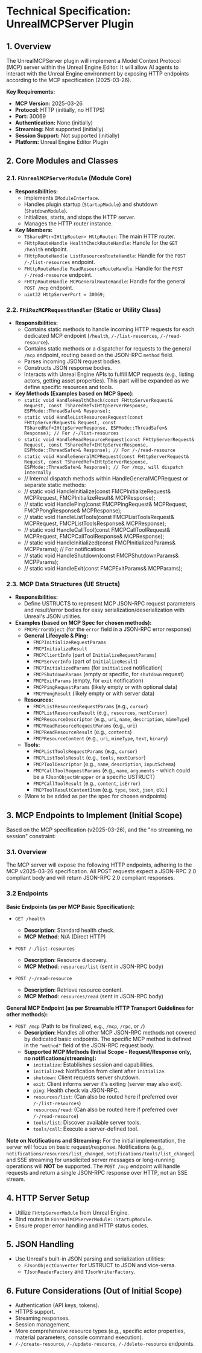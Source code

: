# Technical Specification: UnrealMCPServer Plugin

## 1. Overview

The UnrealMCPServer plugin will implement a Model Context Protocol (MCP) server within the Unreal Engine Editor. It will allow AI agents to interact with the Unreal Engine environment by exposing HTTP endpoints according to the MCP specification (2025-03-26).

**Key Requirements:**

*   **MCP Version:** 2025-03-26
*   **Protocol:** HTTP (initially, no HTTPS)
*   **Port:** 30069
*   **Authentication:** None (initially)
*   **Streaming:** Not supported (initially)
*   **Session Support:** Not supported (initially)
*   **Platform:** Unreal Engine Editor Plugin

## 2. Core Modules and Classes

### 2.1. `FUnrealMCPServerModule` (Module Core)

*   **Responsibilities:**
    *   Implements `IModuleInterface`.
    *   Handles plugin startup (`StartupModule`) and shutdown (`ShutdownModule`).
    *   Initializes, starts, and stops the HTTP server.
    *   Manages the HTTP router instance.
*   **Key Members:**
    *   `TSharedPtr<IHttpRouter> HttpRouter`: The main HTTP router.
    *   `FHttpRouteHandle HealthCheckRouteHandle`: Handle for the `GET /health` endpoint.
    *   `FHttpRouteHandle ListResourcesRouteHandle`: Handle for the `POST /-/list-resources` endpoint.
    *   `FHttpRouteHandle ReadResourceRouteHandle`: Handle for the `POST /-/read-resource` endpoint.
    *   `FHttpRouteHandle MCPGeneralRouteHandle`: Handle for the general `POST /mcp` endpoint.
    *   `uint32 HttpServerPort = 30069;`

### 2.2. `FHiRezMCPRequestHandler` (Static or Utility Class)

*   **Responsibilities:**
    *   Contains static methods to handle incoming HTTP requests for each dedicated MCP endpoint (`/health`, `/-/list-resources`, `/-/read-resource`).
    *   Contains static methods or a dispatcher for requests to the general `/mcp` endpoint, routing based on the JSON-RPC `method` field.
    *   Parses incoming JSON request bodies.
    *   Constructs JSON response bodies.
    *   Interacts with Unreal Engine APIs to fulfill MCP requests (e.g., listing actors, getting asset properties). This part will be expanded as we define specific resources and tools.
*   **Key Methods (Examples based on MCP Spec):**
    *   `static void HandleHealthCheck(const FHttpServerRequest& Request, const TSharedRef<IHttpServerResponse, ESPMode::ThreadSafe>& Response);`
    *   `static void HandleListResourcesRequest(const FHttpServerRequest& Request, const TSharedRef<IHttpServerResponse, ESPMode::ThreadSafe>& Response); // For /-/list-resources`
    *   `static void HandleReadResourceRequest(const FHttpServerRequest& Request, const TSharedRef<IHttpServerResponse, ESPMode::ThreadSafe>& Response); // For /-/read-resource`
    *   `static void HandleGeneralMCPRequest(const FHttpServerRequest& Request, const TSharedRef<IHttpServerResponse, ESPMode::ThreadSafe>& Response); // For /mcp, will dispatch internally`
    *   // Internal dispatch methods within HandleGeneralMCPRequest or separate static methods:
    *   // static void HandleInitialize(const FMCPInitializeRequest& MCPRequest, FMCPInitializeResult& MCPResponse); 
    *   // static void HandlePing(const FMCPPingRequest& MCPRequest, FMCPPongResponse& MCPResponse);
    *   // static void HandleListTools(const FMCPListToolsRequest& MCPRequest, FMCPListToolsResponse& MCPResponse);
    *   // static void HandleCallTool(const FMCPCallToolRequest& MCPRequest, FMCPCallToolResponse& MCPResponse);
    *   // static void HandleInitialized(const FMCPInitializedParams& MCPParams); // For notifications
    *   // static void HandleShutdown(const FMCPShutdownParams& MCPParams);
    *   // static void HandleExit(const FMCPExitParams& MCPParams);

### 2.3. MCP Data Structures (UE Structs)

*   **Responsibilities:**
    *   Define USTRUCTS to represent MCP JSON-RPC request parameters and result/error bodies for easy serialization/deserialization with Unreal's JSON utilities.
*   **Examples (based on MCP Spec for chosen methods):**
    *   `FMCPErrorObject` (for the `error` field in a JSON-RPC error response)
    *   **General Lifecycle & Ping:**
        *   `FMCPInitializeRequestParams`
        *   `FMCPInitializeResult`
        *   `FMCPClientInfo` (part of `InitializeRequestParams`)
        *   `FMCPServerInfo` (part of `InitializeResult`)
        *   `FMCPInitializedParams` (for `initialized` notification)
        *   `FMCPShutdownParams` (empty or specific, for `shutdown` request)
        *   `FMCPExitParams` (empty, for `exit` notification)
        *   `FMCPPingRequestParams` (likely empty or with optional data)
        *   `FMCPPongResult` (likely empty or with server data)
    *   **Resources:**
        *   `FMCPListResourcesRequestParams` (e.g., `cursor`)
        *   `FMCPListResourcesResult` (e.g., `resources`, `nextCursor`)
        *   `FMCPResourceDescriptor` (e.g., `uri`, `name`, `description`, `mimeType`)
        *   `FMCPReadResourceRequestParams` (e.g., `uri`)
        *   `FMCPReadResourceResult` (e.g., `contents`)
        *   `FMCPResourceContent` (e.g., `uri`, `mimeType`, `text`, `binary`)
    *   **Tools:**
        *   `FMCPListToolsRequestParams` (e.g., `cursor`)
        *   `FMCPListToolsResult` (e.g., `tools`, `nextCursor`)
        *   `FMCPToolDescriptor` (e.g., `name`, `description`, `inputSchema`)
        *   `FMCPCallToolRequestParams` (e.g., `name`, `arguments` - which could be a `FJsonObjectWrapper` or a specific USTRUCT)
        *   `FMCPCallToolResult` (e.g., `content`, `isError`)
        *   `FMCPToolResultContentItem` (e.g. `type`, `text`, `json`, etc.)
    *   (More to be added as per the spec for chosen endpoints)

## 3. MCP Endpoints to Implement (Initial Scope)

Based on the MCP specification (v2025-03-26), and the "no streaming, no session" constraint:

### 3.1. Overview

The MCP server will expose the following HTTP endpoints, adhering to the MCP v2025-03-26 specification. All POST requests expect a JSON-RPC 2.0 compliant body and will return JSON-RPC 2.0 compliant responses.

### 3.2 Endpoints

**Basic Endpoints (as per MCP Basic Specification):**

- `GET /health`
  - **Description**: Standard health check.
  - **MCP Method**: N/A (Direct HTTP)

- `POST /-/list-resources`
  - **Description**: Resource discovery.
  - **MCP Method**: `resources/list` (sent in JSON-RPC body)

- `POST /-/read-resource`
  - **Description**: Retrieve resource content.
  - **MCP Method**: `resources/read` (sent in JSON-RPC body)

**General MCP Endpoint (as per Streamable HTTP Transport Guidelines for other methods):**

- `POST /mcp` (Path to be finalized, e.g., `/mcp`, `/rpc`, or `/`)
  - **Description**: Handles all other MCP JSON-RPC methods not covered by dedicated basic endpoints. The specific MCP method is defined in the `"method"` field of the JSON-RPC request body.
  - **Supported MCP Methods (Initial Scope - Request/Response only, no notifications/streaming):**
    - `initialize`: Establishes session and capabilities.
    - `initialized`: Notification from client after `initialize`.
    - `shutdown`: Client requests server shutdown.
    - `exit`: Client informs server it's exiting (server may also exit).
    - `ping`: Health check via JSON-RPC.
    - `resources/list`: (Can also be routed here if preferred over `/-/list-resources`)
    - `resources/read`: (Can also be routed here if preferred over `/-/read-resource`)
    - `tools/list`: Discover available server tools.
    - `tools/call`: Execute a server-defined tool.

**Note on Notifications and Streaming:**
For the initial implementation, the server will focus on basic request/response. Notifications (e.g., `notifications/resources/list_changed`, `notifications/tools/list_changed`) and SSE streaming for unsolicited server messages or long-running operations will **NOT** be supported. The `POST /mcp` endpoint will handle requests and return a single JSON-RPC response over HTTP, not an SSE stream.

## 4. HTTP Server Setup

*   Utilize `FHttpServerModule` from Unreal Engine.
*   Bind routes in `FUnrealMCPServerModule::StartupModule`.
*   Ensure proper error handling and HTTP status codes.

## 5. JSON Handling

*   Use Unreal's built-in JSON parsing and serialization utilities:
    *   `FJsonObjectConverter` for USTRUCT to JSON and vice-versa.
    *   `TJsonReaderFactory` and `TJsonWriterFactory`.

## 6. Future Considerations (Out of Initial Scope)

*   Authentication (API keys, tokens).
*   HTTPS support.
*   Streaming responses.
*   Session management.
*   More comprehensive resource types (e.g., specific actor properties, material parameters, console command execution).
*   `/-/create-resource`, `/-/update-resource`, `/-/delete-resource` endpoints.
